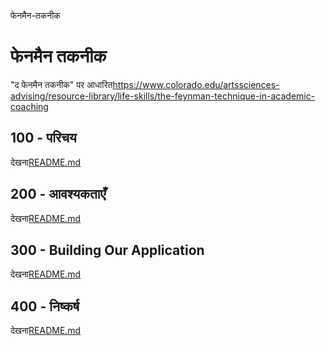 फेनमैन-तकनीक

# फेनमैन तकनीक

"द फेनमैन तकनीक" पर आधारित<https://www.colorado.edu/artssciences-advising/resource-library/life-skills/the-feynman-technique-in-academic-coaching>

## 100 - परिचय

देखना[README.md](./100/README.md)

## 200 - आवश्यकताएँ

देखना[README.md](./200/README.md)

## 300 - Building Our Application

देखना[README.md](./300/README.md)

## 400 - निष्कर्ष

देखना[README.md](./400/README.md)
